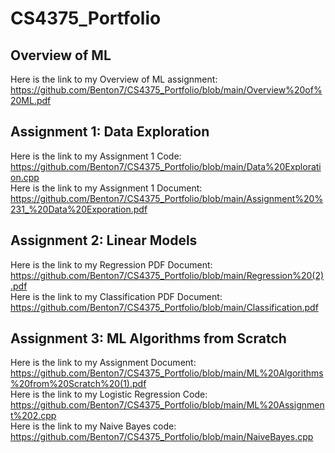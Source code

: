 # CS4375_Portfolio

## Overview of ML
Here is the link to my Overview of ML assignment:  
https://github.com/Benton7/CS4375_Portfolio/blob/main/Overview%20of%20ML.pdf

## Assignment 1: Data Exploration
Here is the link to my Assignment 1 Code:  
https://github.com/Benton7/CS4375_Portfolio/blob/main/Data%20Exploration.cpp   
Here is the link to my Assignment 1 Document:   
https://github.com/Benton7/CS4375_Portfolio/blob/main/Assignment%20%231_%20Data%20Exporation.pdf  
## Assignment 2: Linear Models
Here is the link to my Regression PDF Document:   
https://github.com/Benton7/CS4375_Portfolio/blob/main/Regression%20(2).pdf   
Here is the link to my Classification PDF Document:   
https://github.com/Benton7/CS4375_Portfolio/blob/main/Classification.pdf  

## Assignment 3: ML Algorithms from Scratch
Here is the link to my Assignment Document:  
https://github.com/Benton7/CS4375_Portfolio/blob/main/ML%20Algorithms%20from%20Scratch%20(1).pdf  
Here is the link to my Logistic Regression Code:  
https://github.com/Benton7/CS4375_Portfolio/blob/main/ML%20Assignment%202.cpp  
Here is the link to my Naive Bayes code:  
https://github.com/Benton7/CS4375_Portfolio/blob/main/NaiveBayes.cpp


